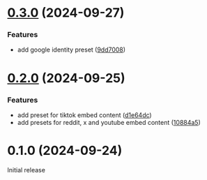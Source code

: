 # [0.3.0](https://github.com/meteorlxy/csp-helper/compare/v0.2.0...v0.3.0) (2024-09-27)

### Features

- add google identity preset ([9dd7008](https://github.com/meteorlxy/csp-helper/commit/9dd70080f982b9342d8ce3dd32c87576700852dd))

# [0.2.0](https://github.com/meteorlxy/csp-helper/compare/v0.1.0...v0.2.0) (2024-09-25)

### Features

- add preset for tiktok embed content ([d1e64dc](https://github.com/meteorlxy/csp-helper/commit/d1e64dc56976282409a77cd53f09059086591354))
- add presets for reddit, x and youtube embed content ([10884a5](https://github.com/meteorlxy/csp-helper/commit/10884a5e0e0e3359a935706e28547900f533c0eb))

# 0.1.0 (2024-09-24)

Initial release
